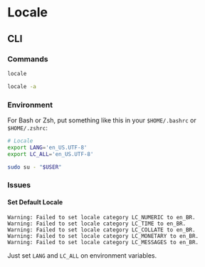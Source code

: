 # Locale

## CLI

### Commands

```sh
locale
```

```sh
locale -a
```

### Environment

For Bash or Zsh, put something like this in your `$HOME/.bashrc` or `$HOME/.zshrc`:

```sh
# Locale
export LANG='en_US.UTF-8'
export LC_ALL='en_US.UTF-8'
```

```sh
sudo su - "$USER"
```

### Issues

#### Set Default Locale

```log
Warning: Failed to set locale category LC_NUMERIC to en_BR.
Warning: Failed to set locale category LC_TIME to en_BR.
Warning: Failed to set locale category LC_COLLATE to en_BR.
Warning: Failed to set locale category LC_MONETARY to en_BR.
Warning: Failed to set locale category LC_MESSAGES to en_BR.
```

Just set `LANG` and `LC_ALL` on environment variables.
